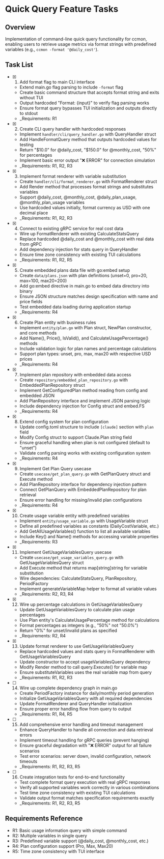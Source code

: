 # Quick Query Feature Tasks

## Overview
Implementation of command-line quick query functionality for ccmon, enabling users to retrieve usage metrics via format strings with predefined variables (e.g., `ccmon -format '@daily_cost'`).

## Task List

- [x] 1. Add format flag to main CLI interface
  - Extend main.go flag parsing to include `-format` flag
  - Create basic command structure that accepts format string and exits without TUI
  - Output hardcoded "Format: {input}" to verify flag parsing works
  - Ensure format query bypasses TUI initialization and outputs directly to stdout
  - _Requirements: R1

- [x] 2. Create CLI query handler with hardcoded responses
  - Implement `handler/cli/query_handler.go` with QueryHandler struct
  - Add HandleFormatQuery method that outputs hardcoded values for testing
  - Return "$10.0" for @daily_cost, "$150.0" for @monthly_cost, "50%" for percentages
  - Implement basic error output "❌ ERROR" for connection simulation
  - _Requirements: R1, R2, R3

- [x] 3. Implement format renderer with variable substitution
  - Create `handler/cli/format_renderer.go` with FormatRenderer struct
  - Add Render method that processes format strings and substitutes variables
  - Support @daily_cost, @monthly_cost, @daily_plan_usage, @monthly_plan_usage variables
  - Use hardcoded values initially, format currency as USD with one decimal place
  - _Requirements: R1, R2, R3

- [x] 4. Connect to existing gRPC service for real cost data
  - Wire up FormatRenderer with existing CalculateStatsQuery
  - Replace hardcoded @daily_cost and @monthly_cost with real data from gRPC
  - Add dependency injection for stats query in QueryHandler
  - Ensure time zone consistency with existing TUI calculations
  - _Requirements: R1, R2, R5

- [x] 5. Create embedded plans data file with go:embed setup
  - Create `data/plans.json` with plan definitions (unset=0, pro=20, max=100, max20=200)
  - Add go:embed directive in main.go to embed data directory into binary
  - Ensure JSON structure matches design specification with name and price fields
  - Test embedded data loading during application startup
  - _Requirements: R4

- [x] 6. Create Plan entity with business rules
  - Implement `entity/plan.go` with Plan struct, NewPlan constructor, and core methods
  - Add Name(), Price(), IsValid(), and CalculateUsagePercentage() methods
  - Include validation logic for plan names and percentage calculations
  - Support plan types: unset, pro, max, max20 with respective USD prices
  - _Requirements: R4

- [x] 7. Implement plan repository with embedded data access
  - Create `repository/embedded_plan_repository.go` with EmbeddedPlanRepository struct
  - Implement GetConfiguredPlan method reading from config and embedded JSON
  - Add PlanRepository interface and implement JSON parsing logic
  - Include dependency injection for Config struct and embed.FS
  - _Requirements: R4

- [x] 8. Extend config system for plan configuration
  - Update config.toml structure to include `[claude]` section with `plan` field
  - Modify Config struct to support Claude.Plan string field
  - Ensure graceful handling when plan is not configured (default to "unset")
  - Validate config parsing works with existing configuration system
  - _Requirements: R4

- [x] 9. Implement Get Plan Query usecase
  - Create `usecase/get_plan_query.go` with GetPlanQuery struct and Execute method
  - Add PlanRepository interface for dependency injection pattern
  - Connect GetPlanQuery with EmbeddedPlanRepository for plan retrieval
  - Ensure error handling for missing/invalid plan configurations
  - _Requirements: R4

- [x] 10. Create usage variable entity with predefined variables
  - Implement `entity/usage_variable.go` with UsageVariable struct
  - Define all predefined variables as constants (DailyCostVariable, etc.)
  - Add GetAllUsageVariables() function to list all available variables
  - Include Key() and Name() methods for accessing variable properties
  - _Requirements: R3

- [x] 11. Implement GetUsageVariablesQuery usecase
  - Create `usecase/get_usage_variables_query.go` with GetUsageVariablesQuery struct
  - Add Execute method that returns map[string]string for variable substitution
  - Wire dependencies: CalculateStatsQuery, PlanRepository, PeriodFactory
  - Implement generateVariableMap helper to format all variable values
  - _Requirements: R2, R3, R4

- [x] 12. Wire up percentage calculations in GetUsageVariablesQuery
  - Update GetUsageVariablesQuery to calculate plan usage percentages
  - Use Plan entity's CalculateUsagePercentage method for calculations
  - Format percentages as integers (e.g., "50%" not "50.0%")
  - Return "0%" for unset/invalid plans as specified
  - _Requirements: R2, R4

- [x] 13. Update format renderer to use GetUsageVariablesQuery
  - Replace hardcoded values and stats query in FormatRenderer with GetUsageVariablesQuery
  - Update constructor to accept usageVariablesQuery dependency
  - Modify Render method to call query.Execute() for variable map
  - Ensure substituteVariables uses the real variable map from query
  - _Requirements: R1, R2, R3

- [ ] 14. Wire up complete dependency graph in main.go
  - Create PeriodFactory instance for daily/monthly period generation
  - Initialize GetUsageVariablesQuery with all required dependencies
  - Update FormatRenderer and QueryHandler initialization
  - Ensure proper error handling flow from query to output
  - _Requirements: R1, R4, R5

- [ ] 15. Add comprehensive error handling and timeout management
  - Enhance QueryHandler to handle all connection and data retrieval errors
  - Implement timeout handling for gRPC queries (prevent hanging)
  - Ensure graceful degradation with "❌ ERROR" output for all failure scenarios
  - Test error scenarios: server down, invalid configuration, network timeouts
  - _Requirements: R1, R2, R3, R5

- [ ] 16. Create integration tests for end-to-end functionality
  - Test complete format query execution with real gRPC responses
  - Verify all supported variables work correctly in various combinations
  - Test time zone consistency with existing TUI calculations
  - Validate output format matches specification requirements exactly
  - _Requirements: R1, R2, R3, R5

## Requirements Reference
- R1: Basic usage information query with simple command
- R2: Multiple variables in single query
- R3: Predefined variable support (@daily_cost, @monthly_cost, etc.)
- R4: Plan configuration support (Pro, Max, Max20)
- R5: Time zone consistency with TUI interface